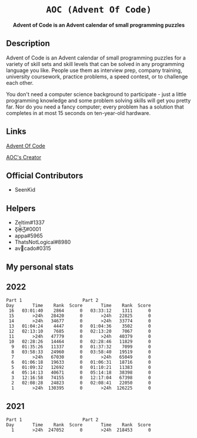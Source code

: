 <div align="center">
  <h1><code>AOC (Advent Of Code)</code></h1>
  <p>
    <strong>Advent of Code is an Advent calendar of small programming puzzles</strong>
  </p>
</div>


## Description ##
Advent of Code is an Advent calendar of small programming puzzles for a variety of skill sets and skill levels that can be solved in any programming language you like. People use them as interview prep, company training, university coursework, practice problems, a speed contest, or to challenge each other.

You don't need a computer science background to participate - just a little programming knowledge and some problem solving skills will get you pretty far. Nor do you need a fancy computer; every problem has a solution that completes in at most 15 seconds on ten-year-old hardware.

## Links ##
[Advent Of Code](https://adventofcode.com/)

[AOC's Creator](http://was.tl/)

## Official Contributors ##
 - SeenKid
 
 ## Helpers ##
  - Zeltim#1337
  - Ƹ̵̡Ӝ̵̨̄Ʒ#0001
  - appa#5965
  - ThatsNotLogical#8980
  - av🥑cado#0315
  
  
  ## My personal stats  ##
  
  <h2> 2022 </h2>

```
Part 1 						 Part 2
Day       Time    Rank  Score       Time    Rank  Score
 16   03:01:40    2864      0   03:33:12    1311      0
 15       >24h   28420      0       >24h   22825      0
 14       >24h   34677      0       >24h   33774      0
 13   01:04:24    4447      0   01:04:36    3502      0
 12   02:13:10    7685      0   02:13:20    7067      0
 11       >24h   47779      0       >24h   40379      0
 10   02:28:26   14464      0   02:28:46   11829      0
  9   01:35:26   11337      0   01:37:32    7099      0
  8   03:58:33   24960      0   03:58:40   19519      0
  7       >24h   67030      0       >24h   65049      0
  6   01:06:18   19633      0   01:06:31   18716      0
  5   01:09:32   12692      0   01:10:21   11383      0
  4   05:14:13   40671      0   05:14:18   38398      0
  3   12:16:58   74155      0   12:17:04   67398      0
  2   02:08:28   24823      0   02:08:41   22050      0
  1       >24h  130395      0       >24h  126225      0
```

<h2> 2021 </h2>
    
```
Part 1 						 Part 2
Day       Time    Rank  Score       Time    Rank  Score
  1       >24h  247052      0       >24h  218453      0
```
